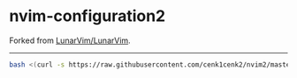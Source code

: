 # nvim-configuration2

Forked from [LunarVim/LunarVim](https://github.com/LunarVim/LunarVim).

---

```bash
bash <(curl -s https://raw.githubusercontent.com/cenk1cenk2/nvim2/master/utils/install.sh)
```
